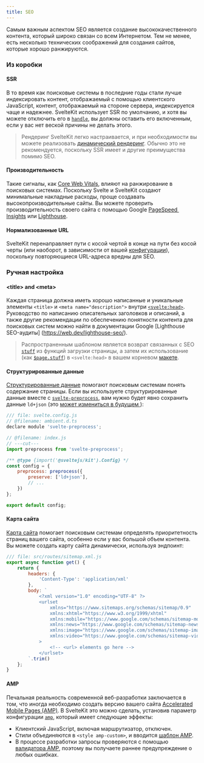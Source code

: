 ```yaml
---
title: SEO
---
```


Самым важным аспектом SEO является создание высококачественного контента, который широко связан со всем Интернетом. Тем не менее, есть несколько технических соображений для создания сайтов, которые хорошо ранжируются.

### Из коробки

#### SSR

В то время как поисковые системы в последние годы стали лучше индексировать контент, отображаемый с помощью клиентского JavaScript, контент, отображаемый на стороне сервера, индексируется чаще и надежнее. SvelteKit использует SSR по умолчанию, и хотя вы можете отключить его в [`handle`](#huki-handle), вы должны оставить его включенным, если у вас нет веской причины не делать этого.

> Рендеринг SvelteKit легко настраивается, и при необходимости вы можете реализовать [динамический рендеринг](https://developers.google.com/search/docs/advanced/javascript/dynamic-rendering). Обычно это не рекомендуется, поскольку SSR имеет и другие преимущества помимо SEO.

#### Производительность

Такие сигналы, как [Core Web Vitals](https://web.dev/vitals/#core-web-vitals), влияют на ранжирование в поисковых системах. Поскольку Svelte и SvelteKit создают минимальные накладные расходы, проще создавать высокопроизводительные сайты. Вы можете проверить производительность своего сайта с помощью Google [PageSpeed ​​Insights](https://pagespeed.web.dev/) или [Lighthouse](https://developers.google.com/web/tools/lighthouse).

#### Нормализованные URL

SvelteKit перенаправляет пути с косой чертой в конце на пути без косой черты (или наоборот, в зависимости от вашей [конфигурации](#konfiguracziya-trailingslash)), поскольку повторяющиеся URL-адреса вредны для SEO.

### Ручная настройка

#### &lt;title&gt; and &lt;meta&gt; 

Каждая страница должна иметь хорошо написанные и уникальные элементы `<title>` и `<meta name="description">` внутри [`<svelte:head>`](https://ru.svelte.dev/docs#sintaksis-shablonov-svelte-head). Руководство по написанию описательных заголовков и описаний, а также другие рекомендации по обеспечению понятности контента для поисковых систем можно найти в документации Google [Lighthouse SEO-аудиты] (https://web.dev/lighthouse-seo/).

> Распространенным шаблоном является возврат связанных с SEO [`stuff`](s#zagruzka-dannyh-vozvrashhaemye-znacheniya-stuff) из функций загрузки страницы, а затем их использование (как [`$page.stuff`](#moduli-$app-stores)) в `<svelte:head>` в вашем корневом [макете](#makety).

#### Структурированные данные

[Структурированные данные](https://developers.google.com/search/docs/advanced/structured-data/intro-structured-data) помогают поисковым системам понять содержание страницы. Если вы используете структурированные данные вместе с [`svelte-preprocess`](https://github.com/sveltejs/svelte-preprocess), вам нужно будет явно сохранить данные `ld+json` (это [может измениться в будущем ](https://github.com/sveltejs/svelte-preprocess/issues/305)):


```js
/// file: svelte.config.js
// @filename: ambient.d.ts
declare module 'svelte-preprocess';

// @filename: index.js
// ---cut---
import preprocess from 'svelte-preprocess';

/** @type {import('@sveltejs/kit').Config} */
const config = {
	preprocess: preprocess({
		preserve: ['ld+json'],
		// ...
	})
};

export default config;
```

#### Карта сайта

[Карта сайта](https://developers.google.com/search/docs/advanced/sitemaps/build-sitemap) помогает поисковым системам определять приоритетность страниц вашего сайта, особенно если у вас большой объем контента. Вы можете создать карту сайта динамически, используя эндпоинт:

```js
/// file: src/routes/sitemap.xml.js
export async function get() {
	return {
		headers: {
			'Content-Type': 'application/xml'
		},
		body: `
			<?xml version="1.0" encoding="UTF-8" ?>
			<urlset
				xmlns="https://www.sitemaps.org/schemas/sitemap/0.9"
				xmlns:xhtml="https://www.w3.org/1999/xhtml"
				xmlns:mobile="https://www.google.com/schemas/sitemap-mobile/1.0"
				xmlns:news="https://www.google.com/schemas/sitemap-news/0.9"
				xmlns:image="https://www.google.com/schemas/sitemap-image/1.1"
				xmlns:video="https://www.google.com/schemas/sitemap-video/1.1"
			>
				<!-- <url> elements go here -->
			</urlset>
		`.trim()
	};
}
```

#### AMP

Печальная реальность современной веб-разработки заключается в том, что иногда необходимо создать версию вашего сайта [Accelerated Mobile Pages (AMP)](https://amp.dev/). В SvelteKit это можно сделать, установив параметр конфигурации [`amp`](#konfiguracziya-amp), который имеет следующие эффекты:

- Клиентский JavaScript, включая маршрутизатор, отключен.
- Стили объединяются в `<style amp-custom>`, и вводится [шаблон AMP](https://amp.dev/boilerplate/).
- В процессе разработки запросы проверяются с помощью [валидатора AMP](https://validator.ampproject.org/), поэтому вы получаете раннее предупреждение о любых ошибках.
